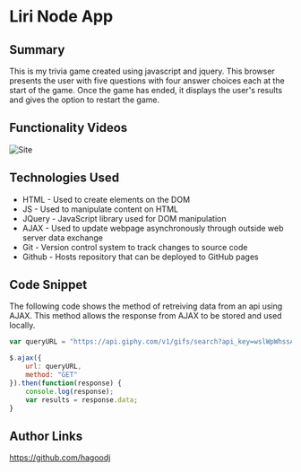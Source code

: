# Liri Node App

## Summary
This is my trivia game created using javascript and jquery. This browser presents the user with five questions with four answer choices each at the start of the game. Once the game has ended, it displays the user's results and gives the option to restart the game. 

## Functionality Videos
![Site](./assets/images/giphy-webpage.JPG)

## Technologies Used 
- HTML - Used to create elements on the DOM
- JS - Used to manipulate content on HTML
- JQuery - JavaScript library used for DOM manipulation
- AJAX - Used to update webpage asynchronously through outside web server data exchange
- Git - Version control system to track changes to source code
- Github - Hosts repository that can be deployed to GitHub pages

## Code Snippet
The following code shows the method of retreiving data from an api using AJAX. This method allows the response from AJAX to be stored and used locally.
```js
var queryURL = "https://api.giphy.com/v1/gifs/search?api_key=wslWpWhssAgYDK6zVXacBDsacT47flr4&limit=10&q=";

$.ajax({
    url: queryURL,
    method: "GET"
}).then(function(response) {
    console.log(response);
    var results = response.data;
}
```

## Author Links
https://github.com/hagoodj